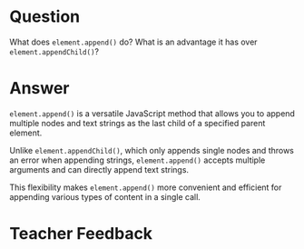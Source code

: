 # Question

What does `element.append()` do? What is an advantage it has over `element.appendChild()`?

# Answer
`element.append()` is a versatile JavaScript method that allows you to append multiple nodes and text strings as the last child of a specified parent element. 

Unlike `element.appendChild()`, which only appends single nodes and throws an error when appending strings, `element.append()` accepts multiple arguments and can directly append text strings. 

This flexibility makes `element.append()` more convenient and efficient for appending various types of content in a single call.

# Teacher Feedback